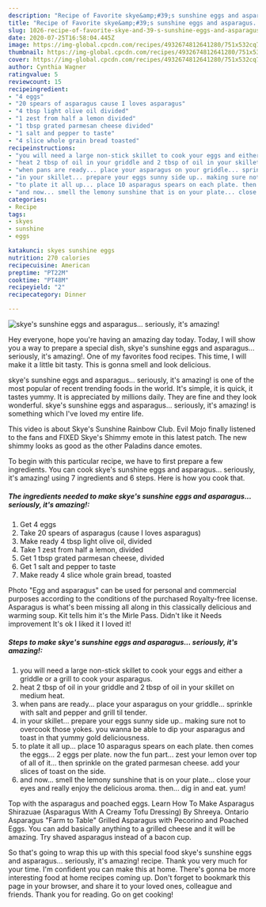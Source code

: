 ```yaml
---
description: "Recipe of Favorite skye&amp;#39;s sunshine eggs and asparagus... seriously, it&amp;#39;s  amazing!"
title: "Recipe of Favorite skye&amp;#39;s sunshine eggs and asparagus... seriously, it&amp;#39;s  amazing!"
slug: 1026-recipe-of-favorite-skye-and-39-s-sunshine-eggs-and-asparagus-seriously-it-and-39-s-amazing
date: 2020-07-25T16:58:04.445Z
image: https://img-global.cpcdn.com/recipes/4932674812641280/751x532cq70/skyes-sunshine-eggs-and-asparagus-seriously-its-amazing-recipe-main-photo.jpg
thumbnail: https://img-global.cpcdn.com/recipes/4932674812641280/751x532cq70/skyes-sunshine-eggs-and-asparagus-seriously-its-amazing-recipe-main-photo.jpg
cover: https://img-global.cpcdn.com/recipes/4932674812641280/751x532cq70/skyes-sunshine-eggs-and-asparagus-seriously-its-amazing-recipe-main-photo.jpg
author: Cynthia Wagner
ratingvalue: 5
reviewcount: 15
recipeingredient:
- "4 eggs"
- "20 spears of asparagus cause I loves asparagus"
- "4 tbsp light olive oil divided"
- "1 zest from half a lemon divided"
- "1 tbsp grated parmesan cheese divided"
- "1 salt and pepper to taste"
- "4 slice whole grain bread toasted"
recipeinstructions:
- "you will need a large non-stick skillet to cook your eggs and either a griddle or a grill to cook your asparagus."
- "heat 2 tbsp of oil in your griddle and 2 tbsp of oil in your skillet on medium heat."
- "when pans are ready... place your asparagus on your griddle... sprinkle with salt and pepper and grill til tender."
- "in your skillet... prepare your eggs sunny side up.. making sure not to overcook those yokes. you wanna be able to dip your asparagus and toast in that yummy gold deliciousness."
- "to plate it all up... place 10 asparagus spears on each plate. then comes the eggs... 2 eggs per plate. now the fun part... zest your lemon over top of all of it... then sprinkle on the grated parmesan cheese. add your slices of toast on the side."
- "and now... smell the lemony sunshine that is on your plate... close your eyes and really enjoy the delicious aroma. then... dig in and eat. yum!"
categories:
- Recipe
tags:
- skyes
- sunshine
- eggs

katakunci: skyes sunshine eggs 
nutrition: 270 calories
recipecuisine: American
preptime: "PT22M"
cooktime: "PT48M"
recipeyield: "2"
recipecategory: Dinner

---
```



![skye&#39;s sunshine eggs and asparagus... seriously, it&#39;s  amazing!](https://img-global.cpcdn.com/recipes/4932674812641280/751x532cq70/skyes-sunshine-eggs-and-asparagus-seriously-its-amazing-recipe-main-photo.jpg)

Hey everyone, hope you're having an amazing day today. Today, I will show you a way to prepare a special dish, skye&#39;s sunshine eggs and asparagus... seriously, it&#39;s  amazing!. One of my favorites food recipes. This time, I will make it a little bit tasty. This is gonna smell and look delicious.

skye&#39;s sunshine eggs and asparagus... seriously, it&#39;s  amazing! is one of the most popular of recent trending foods in the world. It's simple, it is quick, it tastes yummy. It is appreciated by millions daily. They are fine and they look wonderful. skye&#39;s sunshine eggs and asparagus... seriously, it&#39;s  amazing! is something which I've loved my entire life.

This video is about Skye&#39;s Sunshine Rainbow Club. Evil Mojo finally listened to the fans and FIXED Skye&#39;s Shimmy emote in this latest patch. The new shimmy looks as good as the other Paladins dance emotes.


To begin with this particular recipe, we have to first prepare a few ingredients. You can cook skye&#39;s sunshine eggs and asparagus... seriously, it&#39;s  amazing! using 7 ingredients and 6 steps. Here is how you cook that.

<!--inarticleads1-->

##### The ingredients needed to make skye&#39;s sunshine eggs and asparagus... seriously, it&#39;s  amazing!:

1. Get 4 eggs
1. Take 20 spears of asparagus (cause I loves asparagus)
1. Make ready 4 tbsp light olive oil, divided
1. Take 1 zest from half a lemon, divided
1. Get 1 tbsp grated parmesan cheese, divided
1. Get 1 salt and pepper to taste
1. Make ready 4 slice whole grain bread, toasted


Photo &#34;Egg and asparagus&#34; can be used for personal and commercial purposes according to the conditions of the purchased Royalty-free license. Asparagus is what&#39;s been missing all along in this classically delicious and warming soup. Kit tells him it&#39;s the Mirle Pass. Didn&#39;t like it Needs improvement It&#39;s ok I liked it I loved it! 

<!--inarticleads2-->

##### Steps to make skye&#39;s sunshine eggs and asparagus... seriously, it&#39;s  amazing!:

1. you will need a large non-stick skillet to cook your eggs and either a griddle or a grill to cook your asparagus.
1. heat 2 tbsp of oil in your griddle and 2 tbsp of oil in your skillet on medium heat.
1. when pans are ready... place your asparagus on your griddle... sprinkle with salt and pepper and grill til tender.
1. in your skillet... prepare your eggs sunny side up.. making sure not to overcook those yokes. you wanna be able to dip your asparagus and toast in that yummy gold deliciousness.
1. to plate it all up... place 10 asparagus spears on each plate. then comes the eggs... 2 eggs per plate. now the fun part... zest your lemon over top of all of it... then sprinkle on the grated parmesan cheese. add your slices of toast on the side.
1. and now... smell the lemony sunshine that is on your plate... close your eyes and really enjoy the delicious aroma. then... dig in and eat. yum!


Top with the asparagus and poached eggs. Learn How To Make Asparagus Shirazuae (Asparagus With A Creamy Tofu Dressing) By Shreeya. Ontario Asparagus &#34;Farm to Table&#34; Grilled Asparagus with Pecorino and Poached Eggs. You can add basically anything to a grilled cheese and it will be amazing. Try shaved asparagus instead of a bacon cup. 

So that's going to wrap this up with this special food skye&#39;s sunshine eggs and asparagus... seriously, it&#39;s  amazing! recipe. Thank you very much for your time. I'm confident you can make this at home. There's gonna be more interesting food at home recipes coming up. Don't forget to bookmark this page in your browser, and share it to your loved ones, colleague and friends. Thank you for reading. Go on get cooking!

